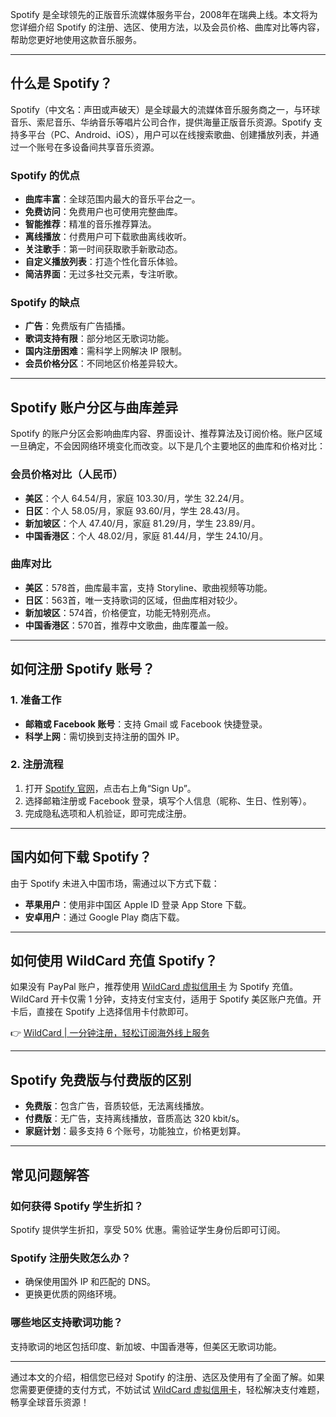 Spotify 是全球领先的正版音乐流媒体服务平台，2008年在瑞典上线。本文将为您详细介绍 Spotify 的注册、选区、使用方法，以及会员价格、曲库对比等内容，帮助您更好地使用这款音乐服务。

---

## 什么是 Spotify？

Spotify（中文名：声田或声破天）是全球最大的流媒体音乐服务商之一，与环球音乐、索尼音乐、华纳音乐等唱片公司合作，提供海量正版音乐资源。Spotify 支持多平台（PC、Android、iOS），用户可以在线搜索歌曲、创建播放列表，并通过一个账号在多设备间共享音乐资源。

### Spotify 的优点
- **曲库丰富**：全球范围内最大的音乐平台之一。
- **免费访问**：免费用户也可使用完整曲库。
- **智能推荐**：精准的音乐推荐算法。
- **离线播放**：付费用户可下载歌曲离线收听。
- **关注歌手**：第一时间获取歌手新歌动态。
- **自定义播放列表**：打造个性化音乐体验。
- **简洁界面**：无过多社交元素，专注听歌。

### Spotify 的缺点
- **广告**：免费版有广告插播。
- **歌词支持有限**：部分地区无歌词功能。
- **国内注册困难**：需科学上网解决 IP 限制。
- **会员价格分区**：不同地区价格差异较大。

---

## Spotify 账户分区与曲库差异

Spotify 的账户分区会影响曲库内容、界面设计、推荐算法及订阅价格。账户区域一旦确定，不会因网络环境变化而改变。以下是几个主要地区的曲库和价格对比：

### 会员价格对比（人民币）
- **美区**：个人 64.54/月，家庭 103.30/月，学生 32.24/月。
- **日区**：个人 58.05/月，家庭 93.60/月，学生 28.43/月。
- **新加坡区**：个人 47.40/月，家庭 81.29/月，学生 23.89/月。
- **中国香港区**：个人 48.02/月，家庭 81.44/月，学生 24.10/月。

### 曲库对比
- **美区**：578首，曲库最丰富，支持 Storyline、歌曲视频等功能。
- **日区**：563首，唯一支持歌词的区域，但曲库相对较少。
- **新加坡区**：574首，价格便宜，功能无特别亮点。
- **中国香港区**：570首，推荐中文歌曲，曲库覆盖一般。

---

## 如何注册 Spotify 账号？

### 1. 准备工作
- **邮箱或 Facebook 账号**：支持 Gmail 或 Facebook 快捷登录。
- **科学上网**：需切换到支持注册的国外 IP。

### 2. 注册流程
1. 打开 [Spotify 官网](https://bit.ly/bewildcard)，点击右上角“Sign Up”。
2. 选择邮箱注册或 Facebook 登录，填写个人信息（昵称、生日、性别等）。
3. 完成隐私选项和人机验证，即可完成注册。

---

## 国内如何下载 Spotify？

由于 Spotify 未进入中国市场，需通过以下方式下载：
- **苹果用户**：使用非中国区 Apple ID 登录 App Store 下载。
- **安卓用户**：通过 Google Play 商店下载。

---

## 如何使用 WildCard 充值 Spotify？

如果没有 PayPal 账户，推荐使用 [WildCard 虚拟信用卡](https://bit.ly/bewildcard) 为 Spotify 充值。WildCard 开卡仅需 1 分钟，支持支付宝支付，适用于 Spotify 美区账户充值。开卡后，直接在 Spotify 上选择信用卡付款即可。

👉 [WildCard | 一分钟注册，轻松订阅海外线上服务](https://bit.ly/bewildcard)

---

## Spotify 免费版与付费版的区别

- **免费版**：包含广告，音质较低，无法离线播放。
- **付费版**：无广告，支持离线播放，音质高达 320 kbit/s。
- **家庭计划**：最多支持 6 个账号，功能独立，价格更划算。

---

## 常见问题解答

### 如何获得 Spotify 学生折扣？
Spotify 提供学生折扣，享受 50% 优惠。需验证学生身份后即可订阅。

### Spotify 注册失败怎么办？
- 确保使用国外 IP 和匹配的 DNS。
- 更换更优质的网络环境。

### 哪些地区支持歌词功能？
支持歌词的地区包括印度、新加坡、中国香港等，但美区无歌词功能。

---

通过本文的介绍，相信您已经对 Spotify 的注册、选区及使用有了全面了解。如果您需要更便捷的支付方式，不妨试试 [WildCard 虚拟信用卡](https://bit.ly/bewildcard)，轻松解决支付难题，畅享全球音乐资源！